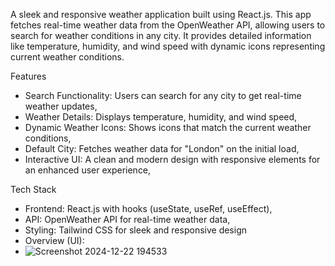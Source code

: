 A sleek and responsive weather application built using React.js. This app fetches real-time weather data from the OpenWeather API, allowing users to search for weather conditions in any city. It provides detailed information like temperature, humidity, and wind speed with dynamic icons representing current weather conditions.

Features
- Search Functionality: Users can search for any city to get real-time weather updates,
- Weather Details: Displays temperature, humidity, and wind speed,
- Dynamic Weather Icons: Shows icons that match the current weather conditions,
- Default City: Fetches weather data for "London" on the initial load,
- Interactive UI: A clean and modern design with responsive elements for an enhanced user experience,

Tech Stack
- Frontend: React.js with hooks (useState, useRef, useEffect),
- API: OpenWeather API for real-time weather data,
- Styling: Tailwind CSS for sleek and responsive design
- Overview (UI):
- ![Screenshot 2024-12-22 194533](https://github.com/user-attachments/assets/bfc89286-1608-4cfa-b13b-0241e75cbe7f)

